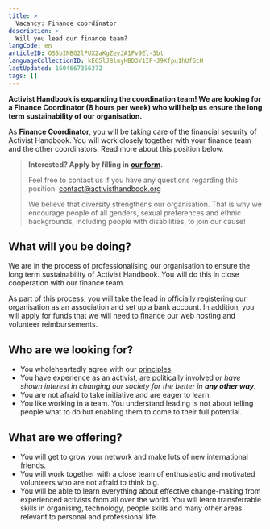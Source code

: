 ```yaml
---
title: >
  Vacancy: Finance coordinator
description: >
  Will you lead our finance team?
langCode: en
articleID: OS5bINBG2lPUX2aKgZeyJA1Fv9El-3bt
languageCollectionID: kE65lJ8lmyHBD3Y1IP-J9Xfpu1hUf6cH
lastUpdated: 1604667366372
tags: []
---
```


**Activist Handbook is expanding the coordination team! We are looking for a Finance Coordinator (8 hours per week) who will help us ensure the long term sustainability of our organisation.**

As **Finance Coordinator**, you will be taking care of the financial security of Activist Handbook. You will work closely together with your finance team and the other coordinators. Read more about this position below.

> **Interested? Apply by filling in** [**our form**](https://docs.google.com/forms/d/e/1FAIpQLSc6BUIpvW-0dBthpOIaQAkgallz-UTovZ9YJ1HjIoge6iOGKQ/viewform?usp=sf_link)**.**
> 
> Feel free to contact us if you have any questions regarding this position: [contact@activisthandbook.org](mailto:contact@activisthandbook.org)
> 
> We believe that diversity strengthens our organisation. That is why we encourage people of all genders, sexual preferences and ethnic backgrounds, including people with disabilities, to join our cause!

## **What will you be doing?**

We are in the process of professionalising our organisation to ensure the long term sustainability of Activist Handbook. You will do this in close cooperation with our finance team.

As part of this process, you will take the lead in officially registering our organisation as an association and set up a bank account. In addition, you will apply for funds that we will need to finance our web hosting and volunteer reimbursements.

## **Who are we looking for?**

-   You wholeheartedly agree with our [principles](/about/principles).
-   You have experience as an activist, are politically involved _or have shown interest in changing our society for the better in **any other way**._
-   You are not afraid to take initiative and are eager to learn.
-   You like working in a team. You understand leading is not about telling people what to do but enabling them to come to their full potential.

## **What are we offering?**

-   You will get to grow your network and make lots of new international friends.
-   You will work together with a close team of enthusiastic and motivated volunteers who are not afraid to think big.
-   You will be able to learn everything about effective change-making from experienced activists from all over the world. You will learn transferrable skills in organising, technology, people skills and many other areas relevant to personal and professional life.